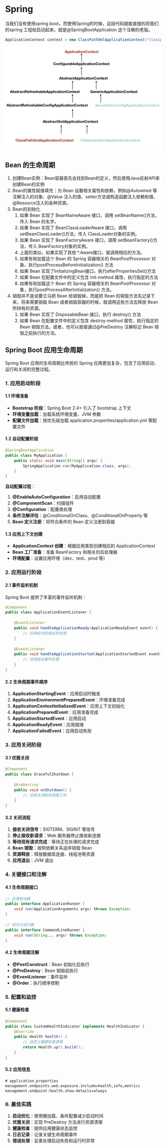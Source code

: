 # Spring

当我们没有使用spring boot，而使用Spring的时候，这段代码就能直接的将我们的spring 工程给启动起来，就是@SpringBootApplication 这个注解的老版。
```java
ApplicationContext context = new ClassPathXmlApplicationContext("classpath:applicationfile.xml");
```
![applicationContext 及子类的关系](applicationContextLevel.png)


## Bean 的生命周期
1. 创建Bean实例：Bean容器首先会找到Bean的定义，然后使用Java反射API来创建Bean的实例
2. Bean的属性赋值填充：为 Bean 设置相关属性和依赖，例如@Autowired 等注解注入的对象、@Value 注入的值、setter方法或构造函数注入依赖和值、@Resource注入的各种资源。
3. Bean的初始化
    1. 如果 Bean 实现了 BeanNameAware 接口，调用 setBeanName()方法，传入 Bean 的名字。
    2. 如果 Bean 实现了 BeanClassLoaderAware 接口，调用 setBeanClassLoader()方法，传入 ClassLoader对象的实例。
    3. 如果 Bean 实现了 BeanFactoryAware 接口，调用 setBeanFactory()方法，传入 BeanFactory对象的实例。
    4. 上面的类似，如果实现了其他 *.Aware接口，就调用相应的方法。
    5. 如果有和加载这个 Bean 的 Spring 容器相关的 BeanPostProcessor 对象，执行postProcessBeforeInitialization() 方法
    6. 如果 Bean 实现了InitializingBean接口，执行afterPropertiesSet()方法
    7. 如果 Bean 在配置文件中的定义包含 init-method 属性，执行指定的方法
    8. 如果有和加载这个 Bean 的 Spring 容器相关的 BeanPostProcessor 对象，执行postProcessAfterInitialization() 方法。
4. 销毁并不是说要立马把 Bean 给销毁掉，而是把 Bean 的销毁方法先记录下来，将来需要销毁 Bean 或者销毁容器的时候，就调用这些方法去释放 Bean 所持有的资源。
    1. 如果 Bean 实现了 DisposableBean 接口，执行 destroy() 方法
    2. 如果 Bean 在配置文件中的定义包含 destroy-method 属性，执行指定的 Bean 销毁方法。或者，也可以直接通过@PreDestroy 注解标记 Bean 销毁之前执行的方法。    


## Spring Boot 应用生命周期

Spring Boot 应用的生命周期比传统的 Spring 应用更加复杂，包含了应用启动、运行和关闭的完整过程。

### 1. 应用启动阶段

#### 1.1 环境准备
- **Bootstrap 阶段**：Spring Boot 2.4+ 引入了 bootstrap 上下文
- **环境变量加载**：加载系统环境变量、JVM 参数
- **配置文件加载**：按优先级加载 application.properties/application.yml 等配置文件

#### 1.2 自动配置阶段
```java
@SpringBootApplication
public class MyApplication {
    public static void main(String[] args) {
        SpringApplication.run(MyApplication.class, args);
    }
}
```

**自动配置过程**：
1. **@EnableAutoConfiguration**：启用自动配置
2. **@ComponentScan**：扫描组件
3. **@Configuration**：配置类处理
4. **条件注解评估**：@ConditionalOnClass、@ConditionalOnProperty 等
5. **Bean 定义注册**：将符合条件的 Bean 定义注册到容器

#### 1.3 应用上下文创建
- **ApplicationContext 创建**：根据应用类型创建相应的 ApplicationContext
- **Bean 工厂准备**：准备 BeanFactory 和相关的后处理器
- **环境配置**：设置应用环境（dev、test、prod 等）

### 2. 应用运行阶段

#### 2.1 事件监听机制
Spring Boot 提供了丰富的事件监听机制：

```java
@Component
public class ApplicationEventListener {
    
    @EventListener
    public void handleApplicationReady(ApplicationReadyEvent event) {
        // 应用启动完成后的处理
    }
    
    @EventListener
    public void handleApplicationStarted(ApplicationStartedEvent event) {
        // 应用启动事件处理
    }
}
```

#### 2.2 生命周期事件顺序
1. **ApplicationStartingEvent**：应用启动时触发
2. **ApplicationEnvironmentPreparedEvent**：环境准备完成
3. **ApplicationContextInitializedEvent**：应用上下文初始化
4. **ApplicationPreparedEvent**：应用准备完成
5. **ApplicationStartedEvent**：应用启动
6. **ApplicationReadyEvent**：应用就绪
7. **ApplicationFailedEvent**：应用启动失败

### 3. 应用关闭阶段

#### 3.1 优雅关闭
```java
@Component
public class GracefulShutdown {
    
    @PreDestroy
    public void onShutdown() {
        // 应用关闭前的清理工作
    }
}
```

#### 3.2 关闭流程
1. **接收关闭信号**：SIGTERM、SIGINT 等信号
2. **停止接收新请求**：Web 服务器停止接收新连接
3. **等待现有请求完成**：等待正在处理的请求完成
4. **Bean 销毁**：按照依赖关系逆序销毁 Bean
5. **资源释放**：释放数据库连接、线程池等资源
6. **应用退出**：JVM 退出

### 4. 关键接口和注解

#### 4.1 生命周期接口
```java
// 应用启动器
public interface ApplicationRunner {
    void run(ApplicationArguments args) throws Exception;
}

// 命令行运行器
public interface CommandLineRunner {
    void run(String... args) throws Exception;
}
```

#### 4.2 生命周期注解
- **@PostConstruct**：Bean 初始化后执行
- **@PreDestroy**：Bean 销毁前执行
- **@EventListener**：事件监听
- **@Order**：执行顺序控制

### 5. 配置和监控

#### 5.1 健康检查
```java
@Component
public class CustomHealthIndicator implements HealthIndicator {
    @Override
    public Health health() {
        // 自定义健康检查逻辑
        return Health.up().build();
    }
}
```

#### 5.2 应用信息
```properties
# application.properties
management.endpoints.web.exposure.include=health,info,metrics
management.endpoint.health.show-details=always
```

### 6. 最佳实践

1. **启动优化**：使用懒加载、条件配置减少启动时间
2. **优雅关闭**：实现 PreDestroy 方法进行资源清理
3. **健康检查**：提供应用健康状态监控
4. **日志记录**：记录关键生命周期事件
5. **错误处理**：妥善处理启动失败和运行时异常


